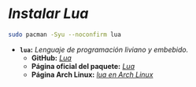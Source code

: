 <!-- Autor: Daniel Benjamin Perez Morales -->
<!-- GitHub: https://github.com/DanielBenjaminPerezMoralesDev13 -->
<!-- Gitlab: https://gitlab.com/DanielBenjaminPerezMoralesDev13 -->
<!-- Correo electrónico: danielperezdev@proton.me -->

# ***Instalar Lua***

```bash
sudo pacman -Syu --noconfirm lua
```

- **`lua`:** *Lenguaje de programación liviano y embebido.*
  - **GitHub:** *[Lua](https://github.com/lua/lua "https://github.com/lua/lua")*
  - **Página oficial del paquete:** *[Lua](https://www.lua.org/ "https://www.lua.org/")*
  - **Página Arch Linux:** *[lua en Arch Linux](https://archlinux.org/packages/extra/x86_64/lua/ "https://archlinux.org/packages/extra/x86_64/lua/")*
